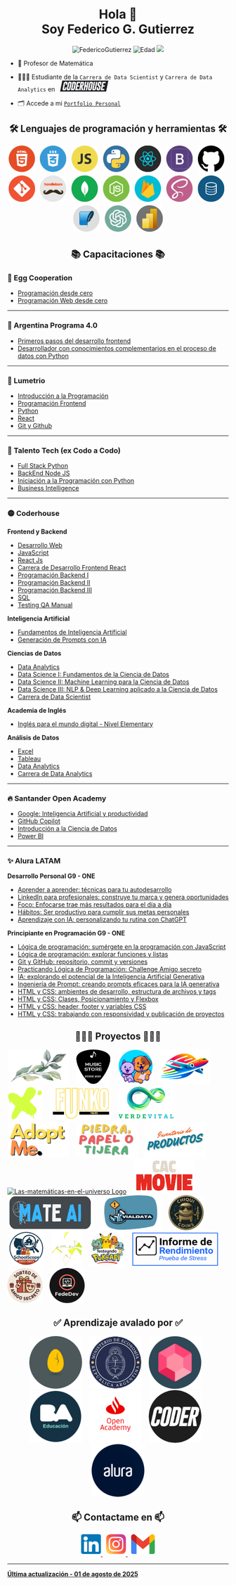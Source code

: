 <h1 align="center">Hola 👋 <br> Soy Federico G. Gutierrez</a></h1>
<p align="center"> 
    <img src="https://komarev.com/ghpvc/?username=fedco-gtz&label=Vista%20de%20Perfil&color=0e75b6&style=flat" alt="FedericoGutierrez" /> 
    <img src="https://img.shields.io/badge/Edad-32-blue" alt="Edad">
    <img src="https://img.shields.io/badge/Vivo-Argentina-success" />
</p>



- 🧮 Profesor de Matemática

- 👨🏼‍🏫 Estudiante de la `Carrera de Data Scientist` y `Carrera de Data Analytics` en &nbsp;&nbsp;[<img src="./Images/Coder.png" alt="Coderhouse Logo" width="110" height="25">](https://www.coderhouse.com/ar)

- 🗂️ Accede a mi [`Portfolio Personal`](https://fedco-gtz.github.io/Portfolio/)

<h2 align="center">🛠️ Lenguajes de programación y herramientas 🛠️</h2>

<p align="center">
    <img src=./Images/Html.png alt=HTML5_Logo width="60" height="60" style="margin-bottom: 5px;"/>
    &nbsp;
    <img src=./Images/Css.png alt=CSS3_Logo width="60" height="60" style="margin-bottom: 5px;"/>
    &nbsp;
    <img src=./Images/Javascript.png alt=JavaScript_Logo width="60" height="60" style="margin-bottom: 5px;"/>
    &nbsp;
    <img src=./Images/Python.png alt=Python_Logo width="60" height="60" style="margin-bottom: 5px;"/>
    &nbsp;
    <img src=./Images/React.png alt=React_Logo width="60" height="60" style="margin-bottom: 5px;"/>
    &nbsp;
    <img src=./Images/Bootstrap.png alt=Bootstrap_Logo width="60" height="60" style="margin-bottom: 5px;"/>
    &nbsp;
    <img src=./Images/Github.png alt=Github_Logo width="60" height="60" style="margin-bottom: 5px;"/>
    &nbsp;
    <img src=./Images/Git.png alt=Git_Logo width="60" height="60" style="margin-bottom: 5px;"/>
    &nbsp;
    <img src=./Images/Handlebars.png alt=Handlebars_Logo width="60" height="60" style="margin-bottom: 5px;"/>
    &nbsp;
    <img src=./Images/Mongodb.png alt=Mongodb_Logo width="60" height="60" style="margin-bottom: 5px;"/>
    &nbsp;
    <img src=./Images/Nodejs.png alt=NodeJs_Logo width="60" height="60" style="margin-bottom: 5px;"/>
    &nbsp;
    <img src=./Images/Firebase.png alt=Firebase_Logo width="60" height="60" style="margin-bottom: 5px;"/>
    &nbsp;
    <img src=./Images/Sass.png alt=Sass_Logo width="60" height="60" style="margin-bottom: 5px;"/>
    &nbsp;
    <img src=./Images/Sql.png alt=Sql_Logo width="60" height="60" style="margin-bottom: 5px;"/>
    &nbsp;
    <img src=./Images/Sqlite.png alt=Squlite_Logo width="60" height="60" style="margin-bottom: 5px;"/>
    &nbsp;
    <img src=./Images/OpenAI.png alt=OpenAI_Logo width="60" height="60" style="margin-bottom: 5px;"/>
    &nbsp;
    <img src=./Images/PowerBI.png alt=PowerBI_Logo width="60" height="60" style="margin-bottom: 5px;"/>

</p>

<h2 align="center">📚 Capacitaciones 📚</h2>

### 🥚 Egg Cooperation

- [Programación desde cero](https://demo-egg-certificates.s3.amazonaws.com/FedericoGabrielGutierrez/programaci%C3%B3ndesdecerolatam/thumbnail_f3842983de1a7d203664e91f8cdc8530d75575d9ea2ae4d3c2e225375682d697.jpeg)
- [Programación Web desde cero](https://demo-egg-certificates.s3.amazonaws.com/FedericoGabrielGutierrez/programaci%C3%B3ndesdecerolatam/thumbnail_f3842983de1a7d203664e91f8cdc8530d75575d9ea2ae4d3c2e225375682d697.jpeg)

---

### 🧉 Argentina Programa 4.0

- [Primeros pasos del desarrollo frontend](https://drive.google.com/file/d/1515Bcy4hGdobzeDxOSyLe5kmVp-0Eq_Y/view?usp=sharing)
- [Desarrollador con conocimientos complementarios en el proceso de datos con Python](https://drive.google.com/file/d/1SkbRNg_086TElDsLmwMBhfzNecy6P1D7/view?usp=sharing)

---

### 💎 Lumetrio
- [Introducción a la Programación](https://drive.google.com/file/d/1qM11ZnACJECziVGvYOQxkq2wPwecFa__/view?usp=sharing)
- [Programación Frontend](https://drive.google.com/file/d/1OHTqBx_DZWGKXOU-r1SgwYlW3X8UjAr9/view?usp=sharing)
- [Python](https://drive.google.com/file/d/1sXe6RLXMNM8Y6rdPhCyferERcLFiYWMA/view?usp=sharing)
- [React](https://drive.google.com/file/d/1ghtuN_Ipzr4gWoJCQJ2vrZeD9N4BzlBk/view?usp=sharing)
- [Git y Github](https://drive.google.com/file/d/1m2wyYarvWTBGiY3KJcAJ2ytHGm7zXPAg/view?usp=sharing)

---

### 🚀 Talento Tech (ex Codo a Codo)
- [Full Stack Python](https://drive.google.com/file/d/1LbpYVB4MvOxZx4rpVx_PH-j8_vhc1e_U/view?usp=sharing)
- [BackEnd Node JS](https://drive.google.com/file/d/1L46wTK7QcFp6lzWnDXjxGAYi7Epablus/view?usp=sharing)
- [Iniciación a la Programación con Python](https://drive.google.com/file/d/1eLMbjnwjVip6VpYYJrvgT7-ySJjnAPiX/view?usp=sharing)
- [Business Intelligence](https://http.cat/401)

---

### 🟡 Coderhouse
**Frontend y Backend**
- [Desarrollo Web](https://pub.coderhouse.com/legacy-certificates/65c0a148a665c35259cc62a3?lang=es)
- [JavaScript](https://pub.coderhouse.com/legacy-certificates/66158e00451ec417dfb30263?lang=es)
- [React Js](https://pub.coderhouse.com/legacy-certificates/664be1fdc35d22af7ccbacda?lang=es)
- [Carrera de Desarrollo Frontend React](https://pub.coderhouse.com/legacy-certificates/664be1fdc35d221341cbace5?lang=es)
- [Programación Backend I](https://pub.coderhouse.com/legacy-certificates/66a4638e64c8734d4c85aa10?lang=es)
- [Programación Backend II](https://pub.coderhouse.com/legacy-certificates/66f5b32dd1c51d20ed892031?lang=es)
- [Programación Backend III](https://pub.coderhouse.com/legacy-certificates/67506c7b4ea27fc1cf1d02ef?lang=es)
- [SQL](https://pub.coderhouse.com/certificates/d10ebff2-8095-4164-8165-5ec7f5281f9f?v=1)
- [Testing QA Manual](https://pub.coderhouse.com/certificates/b94e5a69-0542-47a6-847e-5211549e2410?v=1)

**Inteligencia Artificial**
- [Fundamentos de Inteligencia Artificial](https://pub.coderhouse.com/certificates/1edc3ff8-fff7-4f18-9b71-234e19d5ee31?v=1)
- [Generación de Prompts con IA](https://pub.coderhouse.com/certificates/b9447d09-9e47-4efb-b76d-cbab513f5fa7?v=1)

**Ciencias de Datos**
- [Data Analytics](https://pub.coderhouse.com/certificates/04a00609-e6f4-4718-9cd0-80a97f114102?v=1)
- [Data Science I: Fundamentos de la Ciencia de Datos](https://pub.coderhouse.com/certificates/d24a529e-67cb-4fba-80bb-9d755e0d9e41?v=1)
- [Data Science II: Machine Learning para la Ciencia de Datos](https://http.cat/401)
- [Data Science III: NLP & Deep Learning aplicado a la Ciencia de Datos](https://http.cat/401)
- [Carrera de Data Scientist](https://http.cat/401)

**Academia de Inglés**
- [Inglés para el mundo digital - Nivel Elementary](https://http.cat/401)

**Análisis de Datos**
- [Excel](https://http.cat/401)
- [Tableau](https://http.cat/401)
- [Data Analytics](https://http.cat/401)
- [Carrera de Data Analytics](https://http.cat/401)

---

### 🔥 Santander Open Academy
- [Google: Inteligencia Artificial y productividad](https://drive.google.com/file/d/1PCssWgcS_NSgHnJycS2aRDsRbbbk2HwK/view?usp=drive_link)
- [GitHub Copilot](https://drive.google.com/file/d/1KHq8STQeGyLAKHRiMj_v7nkCXnpQR7je/view?usp=drive_link)
- [Introducción a la Ciencia de Datos](https://drive.google.com/file/d/1I8JOrpYBE_yUtf77cY-hQ5e-1BtfXvWz/view?usp=drive_link)
- [Power BI](https://drive.google.com/file/d/1iG7jLa-r7vYB1Y1TgPGSiMnYDhrThP6g/view?usp=drive_link)

---

### ✨ Alura LATAM
**Desarrollo Personal G9 - ONE**
- [Aprender a aprender: técnicas para tu autodesarrollo](https://app.aluracursos.com/certificate/c081a1ef-595e-463b-a618-68b4eedf8d31?lang)
- [LinkedIn para profesionales: construye tu marca y genera oportunidades](https://app.aluracursos.com/certificate/cc764e5b-df27-42c3-9334-719b376dc5f7?lang)
- [Foco: Enfocarse trae más resultados para el día a día](https://app.aluracursos.com/certificate/8898bb6c-2cd6-4386-8545-27d4f3910700?lang)
- [Hábitos: Ser productivo para cumplir sus metas personales](https://app.aluracursos.com/certificate/b75b4aa7-d1c5-4a85-94ff-85f705fa8705?lang)
- [Aprendizaje con IA: personalizando tu rutina con ChatGPT](https://app.aluracursos.com/certificate/5666b259-2b89-4a59-a2e5-bc2769573ee5?lang)

**Principiante en Programación G9 - ONE**
- [Lógica de programación: sumérgete en la programación con JavaScript](https://app.aluracursos.com/certificate/d68b8613-59a9-44e8-943a-51773a2b16c5?lang)
- [Lógica de programación: explorar funciones y listas](https://app.aluracursos.com/certificate/fe23c0c2-844f-4757-88a0-2bd00a4972a1?lang)
- [Git y GitHub: repositorio, commit y versiones](https://app.aluracursos.com/certificate/d44f57ac-4e40-4f21-91cd-cd11b6d0c56a?lang)
- [Practicando Lógica de Programación: Challenge Amigo secreto](https://app.aluracursos.com/certificate/84092f4e-198b-4603-9b37-2db5012c1825?lang)
- [IA: explorando el potencial de la Inteligencia Artificial Generativa](https://app.aluracursos.com/certificate/d5f2b90f-a7f8-4efb-a6d5-92b6a0adb40a?lang)
- [Ingeniería de Prompt: creando prompts eficaces para la IA generativa](https://app.aluracursos.com/certificate/68045e66-c905-4d94-b852-d062bf6be19f?lang)
- [HTML y CSS: ambientes de desarrollo, estructura de archivos y tags](https://app.aluracursos.com/certificate/b8833666-3432-44b7-aa5f-161199df0ed8?lang)
- [HTML y CSS: Clases, Posicionamiento y Flexbox](https://app.aluracursos.com/certificate/3372e2e9-b1e3-4225-a322-a3684d9abae3?lang)
- [HTML y CSS: header, footer y variables CSS](https://app.aluracursos.com/certificate/31ba4bfc-55c8-40f9-9e6f-ef139ac6eb53?lang)
- [HTML y CSS: trabajando con responsividad y publicación de proyectos](https://app.aluracursos.com/certificate/b1f65580-c5fd-47a7-af13-df3dd347d0d6?lang)

<h2 align="center">🧑🏽‍💻 Proyectos 🧑🏽‍💻</h2>

[<img src="./Images/Casamiento.png" alt="Casamiento Logo" width="140" height="80">](https://fedco-gtz.github.io/Nos-Casamos-Ger-y-Gabi/)
&nbsp;&nbsp;
[<img src="./Images/Music-Store.png" alt="Music-Store Logo" width="80" height="80">](https://fedco-gtz.github.io/MusicStore-Codo-a-Codo/)
&nbsp;&nbsp;
[<img src="./Images/Mascotas-Felices.png" alt="Mascotas-Felices Logo" width="80" height="80">](https://mascotas-felices.netlify.app/)
&nbsp;&nbsp;
[<img src="./Images/VuelaSmart.png" alt="VuelaSmart Logo" width="115" height="80">](https://vuelasmart.netlify.app/)
&nbsp;&nbsp;
[<img src="./Images/ZapaTienda.png" alt="ZapaTienda Logo" width="80" height="80">](https://zapatienda.vercel.app/)
&nbsp;&nbsp;
[<img src="./Images/Funko-Paradise.png" alt="Funko-Paradise Logo" width="140" height="80">](https://funkoparadise.vercel.app/)
&nbsp;&nbsp;
[<img src="./Images/Verde-Vital.png" alt="Verde-Vital Logo" width="130" height="80">](https://github.com/fedco-gtz/Backend-III-Coderhouse)
&nbsp;&nbsp;
[<img src="./Images/AdoptMe.png" alt="AdoptMe Logo" width="140" height="80">](https://github.com/fedco-gtz/RecursosBackend-Adoptme)
&nbsp;&nbsp;
[<img src="./Images/Piedra-Papel-Tijera.png" alt="Piedra,-Papel-o-Tijera Logo" width="140" height="80">](https://colab.research.google.com/drive/1Py7hTg2NZOFlR9G61eru9vgv5vQN7xwK?usp=sharing)
&nbsp;&nbsp;
[<img src="./Images/Inventario.png" alt="Inventario-de-Prodcutos Logo" width="140" height="80">](https://colab.research.google.com/drive/1SPE_t6KUmc47hlfKxNBiU3PI5W20-HXK?usp=sharing)
&nbsp;&nbsp;
[<img src="./Images/Las-matemáticas-en-el-universo.png" alt="Las-matemáticas-en-el-universo Logo" width="80" height="80">](https://fedco-gtz.github.io/Fundamento-de-la-IA-Coderhouse/)
&nbsp;&nbsp;
[<img src="./Images/CAC-Movies.png" alt="CAC-Movies Logo" width="140" height="80">](https://cac-movie.onrender.com/)
&nbsp;&nbsp;
[<img src="./Images/MateAi.png" alt="MateAi Logo" width="195" height="80">](https://colab.research.google.com/drive/1JsyNmZDCF7ltf0AR-tSe_SIdLrZXmjxk?usp=sharing)
&nbsp;&nbsp;
[<img src="./Images/VIALDATA.png" alt="VIALDATA Logo" width="140" height="80">](https://drive.google.com/file/d/1P49jY6lYixVALo6t0nyOfVTb1SFhDCm4/view?usp=sharing)
&nbsp;&nbsp;
[<img src="./Images/ChiquiCoins.png" alt="ChiquiCoins Logo" width="80" height="80">](https://chiquicoins.onrender.com/)
&nbsp;&nbsp;
[<img src="./Images/SchoolScope.png" alt="School Scope Logo" width="85" height="80">](https://colab.research.google.com/drive/14D3ABsDj0ZjQhi6hiL94olQ5KK54vD7p?usp=sharing)
&nbsp;&nbsp;
[<img src="./Images/Aflix.png" alt="Aflix Logo" width="70" height="80">](https://drive.google.com/drive/folders/10Po12O7J7zfn---XuybE1knFxp1lTGji?usp=sharing)
&nbsp;&nbsp;
[<img src="./Images/PokéApi.png" alt="Testeando PokéApi Logo" width="80" height="80">](https://drive.google.com/file/d/1FqN0782ckhoyeLg1jG4ZEin2AQtd8fDV/view?usp=drive_link)
&nbsp;&nbsp;
[<img src="./Images/InformeDeRendimiento.png" alt="Informe de Rendimiento - Prueba de Stress Logo" width="200" height="80">](https://drive.google.com/file/d/1OhixgZNQiZ2SxfNxJs_i-Yui_IXoTlzV/view?usp=drive_link)
&nbsp;&nbsp;
[<img src="./Images/Sorteo.png" alt="Sorteo de Amigo Secreto Logo" width="80" height="80">](https://fedco-gtz.github.io/Challenge-Amigo-secreto/)
&nbsp;&nbsp;
[<img src="./Images/Portfolio.png" alt="FedeDev Logo" width="80" height="80">](https://fedco-gtz.github.io/Portfolio/)

<h2 align="center">✅ Aprendizaje avalado por ✅ </h2>

<p align="center">
<img src="./Images/Egg-Cooperation.png" alt="Egg-Cooperation Logo" width="120" height="120">
&nbsp;&nbsp;
<img src="./Images/Ministerio-Economia.png" alt="Ministerio-de-Economía Logo" width="120" height="120">
&nbsp;&nbsp;
<img src="./Images/Lumetrio.png" alt="Lumetrio Logo" width="120" height="120">
&nbsp;&nbsp;
<img src="./Images/Educacion-BA.png" alt="Educacion-BA Logo" width="120" height="120">
&nbsp;&nbsp;
<img src="./Images/Santander-Open-Academy.png" alt="Santander-Open-Academy Logo" width="120" height="120">
&nbsp;&nbsp;
<img src="./Images/Coderhouse.png" alt="Coderhouse Logo" width="120" height="120">
&nbsp;&nbsp;
<img src="./Images/Alura.png" alt="Alura LATAM Logo" width="120" height="120">
</p>

<h2 align="center">📫 Contactame en 📫</h2>

<p align="center">
    <a href="https://www.linkedin.com/in/fedco-grrz/" target="_blank">
    <img src=./Images/LinkedIn.png alt=LinkedIn_Logo width="45" height="45" style="margin-bottom: 5px;"/>
    </a>
    &nbsp;
    <a href="https://www.instagram.com/grrz.fd/" target="_blank">
    <img src=./Images/Instagram.png alt=Instagram_Logo width="45" height="45" style="margin-bottom: 5px;"/>
    </a>
    &nbsp;
    <a href="mailto:gutierrezfedericog@gmail.com" target="_blank">
    <img src=./Images/Gmail.png alt=Gmail_Logo width="54" height="45" style="margin-bottom: 5px;"/>
</p>

_________________________________________________________________________________________________________
**Última actualización - 01 de agosto de 2025**